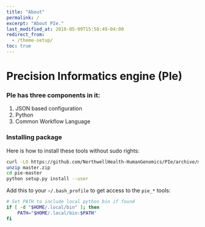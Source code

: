 ```yaml
---
title: "About"
permalink: /
excerpt: "About PIe."
last_modified_at: 2018-05-09T15:58:49-04:00
redirect_from:
  - /theme-setup/
toc: true
---
```

# Precision Informatics engine (PIe)

### PIe has three components in it:
1. JSON based configuration
2. Python
3. Common Workflow Language

### Installing package

Here is how to install these tools without sudo rights:

```bash
curl -LO https://github.com/NorthwellHealth-HumanGenomics/PIe/archive/master.zip
unzip master.zip
cd pie-master
python setup.py install --user
```

Add this to your `~/.bash_profile` to get access to the `pie_*` tools:

```bash
# Set PATH to include local python bin if found
if [ -d "$HOME/.local/bin" ]; then
    PATH="$HOME/.local/bin:$PATH"
fi
```

 

